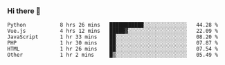 ### Hi there 👋

<!--START_SECTION:waka-->

```text
Python           8 hrs 26 mins   ███████████░░░░░░░░░░░░░░   44.28 %
Vue.js           4 hrs 12 mins   █████▓░░░░░░░░░░░░░░░░░░░   22.09 %
JavaScript       1 hr 33 mins    ██░░░░░░░░░░░░░░░░░░░░░░░   08.20 %
PHP              1 hr 30 mins    ██░░░░░░░░░░░░░░░░░░░░░░░   07.87 %
HTML             1 hr 26 mins    ██░░░░░░░░░░░░░░░░░░░░░░░   07.54 %
Other            1 hr 2 mins     █▒░░░░░░░░░░░░░░░░░░░░░░░   05.49 %
```

<!--END_SECTION:waka-->

<!--
**Jonas-VanHaeken/Jonas-VanHaeken** is a ✨ _special_ ✨ repository because its `README.md` (this file) appears on your GitHub profile.

Here are some ideas to get you started:

- 🔭 I’m currently working on ...
- 🌱 I’m currently learning ...
- 👯 I’m looking to collaborate on ...
- 🤔 I’m looking for help with ...
- 💬 Ask me about ...
- 📫 How to reach me: ...
- 😄 Pronouns: ...
- ⚡ Fun fact: ...
-->
